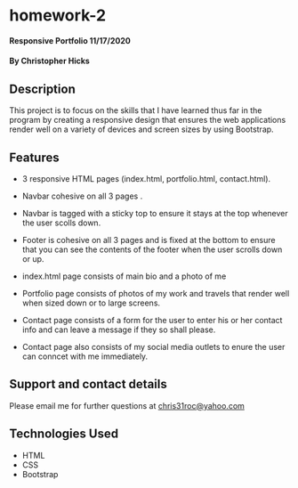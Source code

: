 # homework-2

#### Responsive Portfolio 11/17/2020
#### By Christopher Hicks

## Description
This project is to focus on the skills that I have learned thus far in the
program by creating a responsive design that ensures the web applications render well on a variety of devices and screen sizes by using Bootstrap.

## Features

* 3 responsive HTML pages (index.html, portfolio.html, contact.html).

* Navbar cohesive on all 3 pages .

* Navbar is tagged with a sticky top to ensure it stays at the 
top whenever the user scolls down.

* Footer is cohesive on all 3 pages and is fixed at the bottom
to ensure that you can see the contents of the footer when the user 
scrolls down or up.

* index.html page consists of main bio and a photo of me

* Portfolio page consists of photos of my work and travels that 
render well when sized down or to large screens.

* Contact page consists of a form for the user to enter his or her 
contact info and can leave a message if they so shall please.

* Contact page also consists of my social media outlets to enure the
user can conncet with me immediately.

## Support and contact details
Please email me for further questions at chris31roc@yahoo.com

## Technologies Used
* HTML
* CSS
* Bootstrap